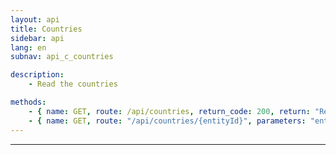 ```yaml
---
layout: api
title: Countries
sidebar: api
lang: en
subnav: api_c_countries

description:
    - Read the countries

methods:
    - { name: GET, route: /api/countries, return_code: 200, return: "Results of the 'country' loop" }
    - { name: GET, route: "/api/countries/{entityId}", parameters: "entityId: The country id", return_code: 200, return: "Results of the 'country' loop for entityId" }
---
```

---